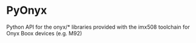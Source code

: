 PyOnyx
======

Python API for the onyx/* libraries provided with the imx508 toolchain for Onyx Boox devices (e.g. M92)